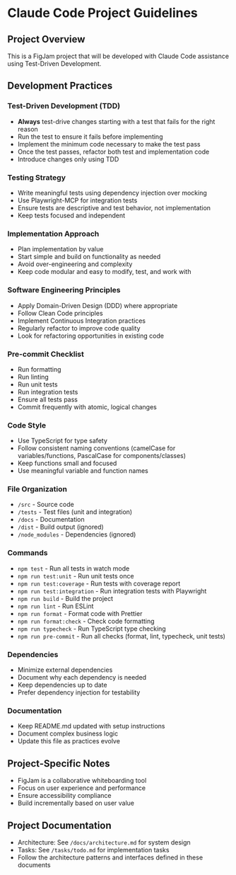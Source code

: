 # Claude Code Project Guidelines

## Project Overview
This is a FigJam project that will be developed with Claude Code assistance using Test-Driven Development.

## Development Practices

### Test-Driven Development (TDD)
- **Always** test-drive changes starting with a test that fails for the right reason
- Run the test to ensure it fails before implementing
- Implement the minimum code necessary to make the test pass
- Once the test passes, refactor both test and implementation code
- Introduce changes only using TDD

### Testing Strategy
- Write meaningful tests using dependency injection over mocking
- Use Playwright-MCP for integration tests
- Ensure tests are descriptive and test behavior, not implementation
- Keep tests focused and independent

### Implementation Approach
- Plan implementation by value
- Start simple and build on functionality as needed
- Avoid over-engineering and complexity
- Keep code modular and easy to modify, test, and work with

### Software Engineering Principles
- Apply Domain-Driven Design (DDD) where appropriate
- Follow Clean Code principles
- Implement Continuous Integration practices
- Regularly refactor to improve code quality
- Look for refactoring opportunities in existing code

### Pre-commit Checklist
- Run formatting
- Run linting
- Run unit tests
- Run integration tests
- Ensure all tests pass
- Commit frequently with atomic, logical changes

### Code Style
- Use TypeScript for type safety
- Follow consistent naming conventions (camelCase for variables/functions, PascalCase for components/classes)
- Keep functions small and focused
- Use meaningful variable and function names

### File Organization
- `/src` - Source code
- `/tests` - Test files (unit and integration)
- `/docs` - Documentation
- `/dist` - Build output (ignored)
- `/node_modules` - Dependencies (ignored)

### Commands
- `npm test` - Run all tests in watch mode
- `npm run test:unit` - Run unit tests once
- `npm run test:coverage` - Run tests with coverage report
- `npm run test:integration` - Run integration tests with Playwright
- `npm run build` - Build the project
- `npm run lint` - Run ESLint
- `npm run format` - Format code with Prettier
- `npm run format:check` - Check code formatting
- `npm run typecheck` - Run TypeScript type checking
- `npm run pre-commit` - Run all checks (format, lint, typecheck, unit tests)

### Dependencies
- Minimize external dependencies
- Document why each dependency is needed
- Keep dependencies up to date
- Prefer dependency injection for testability

### Documentation
- Keep README.md updated with setup instructions
- Document complex business logic
- Update this file as practices evolve

## Project-Specific Notes
- FigJam is a collaborative whiteboarding tool
- Focus on user experience and performance
- Ensure accessibility compliance
- Build incrementally based on user value

## Project Documentation
- Architecture: See `/docs/architecture.md` for system design
- Tasks: See `/tasks/todo.md` for implementation tasks
- Follow the architecture patterns and interfaces defined in these documents